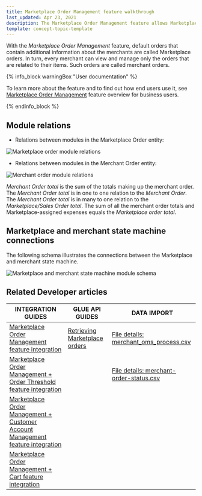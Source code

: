 ```yaml
---
title: Marketplace Order Management feature walkthrough
last_updated: Apr 23, 2021
description: The Marketplace Order Management feature allows Marketplace customers to place orders
template: concept-topic-template
---
```


With the *Marketplace Order Management* feature, default orders that contain additional information about the merchants are called Marketplace orders. In turn, every merchant can view and manage only the orders that are related to their items. Such orders are called merchant orders.

{% info_block warningBox "User documentation" %}

To learn more about the feature and to find out how end users use it, see [Marketplace Order Management](/docs/marketplace/user/features/{{page.version}}/marketplace-order-management-feature-overview/marketplace-order-management-feature-overview.html) feature overview for business users.

{% endinfo_block %}

## Module relations

* Relations between modules in the Marketplace Order entity:

![Marketplace order module relations](https://spryker.s3.eu-central-1.amazonaws.com/docs/Marketplace/dev+guides/Feature+walkthroughs/Marketplace+Order+Management/Marketplace+order+module+relations.png)

* Relations between modules in the Merchant Order entity:

![Merchant order module relations](https://spryker.s3.eu-central-1.amazonaws.com/docs/Features/Marketplace/Marketplace+and+Merchant+orders/Merchant+order+feature+overview/merchant-order-module-relations.png)

*Merchant Order total* is the sum of the totals making up the merchant order. The *Merchant Order total* is in one to one relation to the *Merchant Order*. The *Merchant Order total* is in many to one relation to the *Marketplace/Sales Order total*. The sum of all the merchant order totals and Marketplace-assigned expenses equals the *Marketplace order total*.


## Marketplace and merchant state machine connections

The following schema illustrates the connections between the Marketplace and merchant state machine.

![Marketplace and merchant state machine module schema](https://spryker.s3.eu-central-1.amazonaws.com/docs/Features/Marketplace/Marketplace+and+Merchant+orders/Marketplace+and+Merchant+State+Machines+feature+overview/marketplace-and-merchant-state-machine-module-schema.png)


## Related Developer articles


|INTEGRATION GUIDES  |GLUE API GUIDES  |DATA IMPORT  |
|---------|---------|---------|
| [Marketplace Order Management feature integration](/docs/marketplace/dev/feature-integration-guides/{{page.version}}/marketplace-order-management-feature-integration.html)    | [Retrieving Marketplace orders](/docs/marketplace/dev/glue-api-guides/{{page.version}}/retrieving-marketplace-orders.html)        | [File details: merchant_oms_process.csv](/docs/marketplace/dev/data-import/{{page.version}}/file-details-merchant-oms-process.csv.html)        |
| [Marketplace Order Management + Order Threshold feature integration](/docs/marketplace/dev/feature-integration-guides/{{page.version}}/marketplace-order-management-order-threshold-feature-integration.html)    |         | [File details: merchant-order-status.csv](/docs/marketplace/dev/data-import/{{page.version}}/file-details-merchant-order-status.csv.html)        |
| [Marketplace Order Management + Customer Account Management feature integration](/docs/marketplace/dev/feature-integration-guides/{{page.version}}/marketplace-order-management-customer-account-management-feature-integration.html)    |         |         |
|[Marketplace Order Management + Cart feature integration](/docs/marketplace/dev/feature-integration-guides/{{page.version}}/marketplace-order-management-cart-feature-integration.html)     |         |         |
